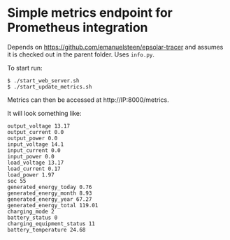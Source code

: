 # Simple metrics endpoint for Prometheus integration

Depends on https://github.com/emanuelsteen/epsolar-tracer and assumes it is
checked out in the parent folder. Uses `info.py`.

To start run:

```
$ ./start_web_server.sh
$ ./start_update_metrics.sh
```

Metrics can then be accessed at http://IP:8000/metrics.

It will look something like:

```
output_voltage 13.17
output_current 0.0
output_power 0.0
input_voltage 14.1
input_current 0.0
input_power 0.0
load_voltage 13.17
load_current 0.17
load_power 1.97
soc 55
generated_energy_today 0.76
generated_energy_month 8.93
generated_energy_year 67.27
generated_energy_total 119.01
charging_mode 2
battery_status 0
charging_equipment_status 11
battery_temperature 24.68
```
